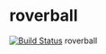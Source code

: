 # roverball
[![Build Status](https://travis-ci.org/malk/roverball.svg?branch=master)](https://travis-ci.org/malk/roverball)
roverball
